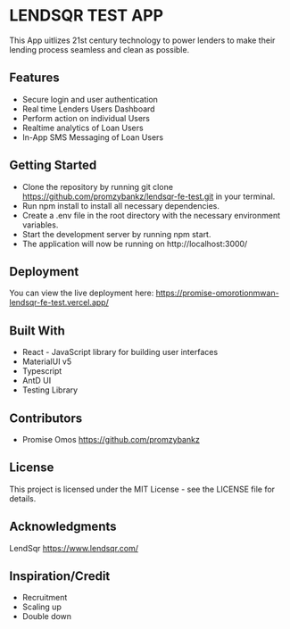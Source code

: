 # LENDSQR TEST APP

This App uitlizes 21st century technology to power lenders to make their lending process seamless and clean as possible.

## Features

- Secure login and user authentication
- Real time Lenders Users Dashboard
- Perform action on individual Users
- Realtime analytics of Loan Users
- In-App SMS Messaging of Loan Users

## Getting Started

- Clone the repository by running git clone https://github.com/promzybankz/lendsqr-fe-test.git in your terminal.
- Run npm install to install all necessary dependencies.
- Create a .env file in the root directory with the necessary environment variables.
- Start the development server by running npm start.
- The application will now be running on http://localhost:3000/

## Deployment

You can view the live deployment here:
https://promise-omorotionmwan-lendsqr-fe-test.vercel.app/

## Built With

- React - JavaScript library for building user interfaces
- MaterialUI v5
- Typescript
- AntD UI
- Testing Library

## Contributors

- Promise Omos https://github.com/promzybankz

## License

This project is licensed under the MIT License - see the LICENSE file for details.

## Acknowledgments

LendSqr
https://www.lendsqr.com/

## Inspiration/Credit
- Recruitment
- Scaling up
- Double down

